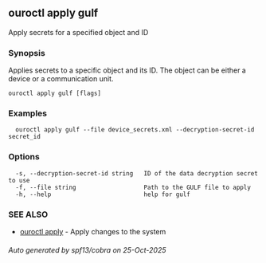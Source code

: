 ## ouroctl apply gulf

Apply secrets for a specified object and ID

### Synopsis

Applies secrets to a specific object and its ID. The object can be either a device or a communication unit.

```
ouroctl apply gulf [flags]
```

### Examples

```
  ouroctl apply gulf --file device_secrets.xml --decryption-secret-id secret_id
```

### Options

```
  -s, --decryption-secret-id string   ID of the data decryption secret to use
  -f, --file string                   Path to the GULF file to apply
  -h, --help                          help for gulf
```

### SEE ALSO

* [ouroctl apply](ouroctl_apply.md)	 - Apply changes to the system

###### Auto generated by spf13/cobra on 25-Oct-2025
